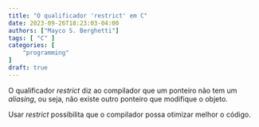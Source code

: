 ```yaml
---
title: "O qualificador 'restrict' em C"
date: 2023-09-26T18:23:03-04:00
authors: ["Mayco S. Berghetti"]
tags: [ "C" ]
categories: [
    "programming"
]
draft: true
---
```


O qualificador *restrict* diz ao compilador que um ponteiro não tem um *aliasing*, ou seja, não existe outro ponteiro que modifique o objeto.

Usar *restrict* possibilita que o compilador possa otimizar melhor o código.
<!--stackedit_data:
eyJoaXN0b3J5IjpbLTM4OTA4NjI2NSwtNjAxNjY5Njk0XX0=
-->